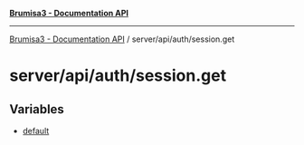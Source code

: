 [**Brumisa3 - Documentation API**](../../../../README.md)

***

[Brumisa3 - Documentation API](../../../../README.md) / server/api/auth/session.get

# server/api/auth/session.get

## Variables

- [default](variables/default.md)
